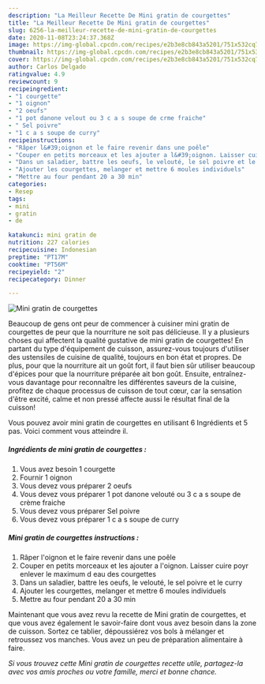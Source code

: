 ```yaml
---
description: "La Meilleur Recette De Mini gratin de courgettes"
title: "La Meilleur Recette De Mini gratin de courgettes"
slug: 6256-la-meilleur-recette-de-mini-gratin-de-courgettes
date: 2020-11-08T23:24:37.368Z
image: https://img-global.cpcdn.com/recipes/e2b3e8cb843a5201/751x532cq70/mini-gratin-de-courgettes-photo-principale-de-la-recette.jpg
thumbnail: https://img-global.cpcdn.com/recipes/e2b3e8cb843a5201/751x532cq70/mini-gratin-de-courgettes-photo-principale-de-la-recette.jpg
cover: https://img-global.cpcdn.com/recipes/e2b3e8cb843a5201/751x532cq70/mini-gratin-de-courgettes-photo-principale-de-la-recette.jpg
author: Carlos Delgado
ratingvalue: 4.9
reviewcount: 9
recipeingredient:
- "1 courgette"
- "1 oignon"
- "2 oeufs"
- "1 pot danone velout ou 3 c a s soupe de crme fraiche"
- " Sel poivre"
- "1 c a s soupe de curry"
recipeinstructions:
- "Râper l&#39;oignon et le faire revenir dans une poêle"
- "Couper en petits morceaux et les ajouter a l&#39;oignon. Laisser cuire poyr enlever le maximum d eau des courgettes"
- "Dans un saladier, battre les oeufs, le velouté, le sel poivre et le curry"
- "Ajouter les courgettes, melanger et mettre 6 moules individuels"
- "Mettre au four pendant 20 a 30 min"
categories:
- Resep
tags:
- mini
- gratin
- de

katakunci: mini gratin de 
nutrition: 227 calories
recipecuisine: Indonesian
preptime: "PT17M"
cooktime: "PT56M"
recipeyield: "2"
recipecategory: Dinner

---
```



![Mini gratin de courgettes](https://img-global.cpcdn.com/recipes/e2b3e8cb843a5201/751x532cq70/mini-gratin-de-courgettes-photo-principale-de-la-recette.jpg)

Beaucoup de gens ont peur de commencer à cuisiner mini gratin de courgettes de peur que la nourriture ne soit pas délicieuse. Il y a plusieurs choses qui affectent la qualité gustative de mini gratin de courgettes! En partant du type d'équipement de cuisson, assurez-vous toujours d'utiliser des ustensiles de cuisine de qualité, toujours en bon état et propres. De plus, pour que la nourriture ait un goût fort, il faut bien sûr utiliser beaucoup d'épices pour que la nourriture préparée ait bon goût. Ensuite, entraînez-vous davantage pour reconnaître les différentes saveurs de la cuisine, profitez de chaque processus de cuisson de tout cœur, car la sensation d'être excité, calme et non pressé affecte aussi le résultat final de la cuisson!

<!--inarticleads1-->

Vous pouvez avoir mini gratin de courgettes en utilisant 6 Ingrédients et 5 pas. Voici comment vous atteindre il.

##### Ingrédients de mini gratin de courgettes :

1. Vous avez besoin 1 courgette
1. Fournir 1 oignon
1. Vous devez vous préparer 2 oeufs
1. Vous devez vous préparer 1 pot danone velouté ou 3 c a s soupe de crème fraiche
1. Vous devez vous préparer  Sel poivre
1. Vous devez vous préparer 1 c a s soupe de curry




<!--inarticleads2-->

##### Mini gratin de courgettes instructions :

1. Râper l&#39;oignon et le faire revenir dans une poêle
1. Couper en petits morceaux et les ajouter a l&#39;oignon. Laisser cuire poyr enlever le maximum d eau des courgettes
1. Dans un saladier, battre les oeufs, le velouté, le sel poivre et le curry
1. Ajouter les courgettes, melanger et mettre 6 moules individuels
1. Mettre au four pendant 20 a 30 min




<!--inarticleads1-->

<p>
Maintenant que vous avez revu la recette de Mini gratin de courgettes, et que vous avez également le savoir-faire dont vous avez besoin dans la zone de cuisson. Sortez ce tablier, dépoussiérez vos bols à mélanger et retroussez vos manches. Vous avez un peu de préparation alimentaire à faire.
</p>

<p>
<i>Si vous trouvez cette Mini gratin de courgettes recette utile, partagez-la avec vos amis proches ou votre famille, merci et bonne chance.</i>
</p>
